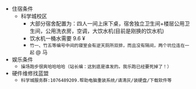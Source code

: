 - 住宿条件  
    - 科学城校区  
        - 大部分宿舍配置为：四人一间上床下桌，宿舍独立卫生间+楼层公用卫生间，公用洗衣房，空调，大饮水机(目前是刚换的饮水机)  
        - 饮水机一桶水需要 9.6 ¥  
        - `竹一、竹五等编号中间的寝室会有逆天厕所双排，而且没有隔间，两个坑位连在一起` @ 马  
- 娱乐条件  
    - `操场跑步很爽哈哈哈哈（站长编：这到底是谁发的。我乐跑已经要死掉了！）`  
- 硬件维修找蓝盟
    - `科学城服务群:1076489209.帮助电脑重装系统/请清灰/装硬盘/下载软件等`
